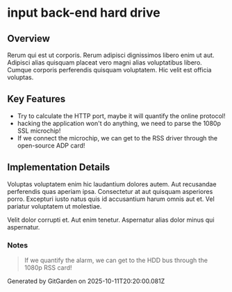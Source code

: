 # input back-end hard drive

## Overview
Rerum qui est ut corporis. Rerum adipisci dignissimos libero enim ut aut. Adipisci alias quisquam placeat vero magni alias voluptatibus libero. Cumque corporis perferendis quisquam voluptatem. Hic velit est officia voluptas.

## Key Features
- Try to calculate the HTTP port, maybe it will quantify the online protocol!
- hacking the application won't do anything, we need to parse the 1080p SSL microchip!
- If we connect the microchip, we can get to the RSS driver through the open-source ADP card!

## Implementation Details
Voluptas voluptatem enim hic laudantium dolores autem. Aut recusandae perferendis quas aperiam ipsa. Consectetur at aut quisquam asperiores porro. Excepturi iusto natus quis id accusantium harum omnis aut et. Vel pariatur voluptatem ut molestiae.
 Velit dolor corrupti et. Aut enim tenetur. Aspernatur alias dolor minus qui aspernatur.

### Notes
> If we quantify the alarm, we can get to the HDD bus through the 1080p RSS card!

Generated by GitGarden on 2025-10-11T20:20:00.081Z